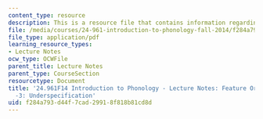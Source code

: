 ```yaml
---
content_type: resource
description: This is a resource file that contains information regarding underspecification.
file: /media/courses/24-961-introduction-to-phonology-fall-2014/f284a793d44f7cad29918f818b81cd8d_MIT24_961F14_Lecture12.pdf
file_type: application/pdf
learning_resource_types:
- Lecture Notes
ocw_type: OCWFile
parent_title: Lecture Notes
parent_type: CourseSection
resourcetype: Document
title: '24.961F14 Introduction to Phonology - Lecture Notes: Feature Organization
  -3: Underspecification'
uid: f284a793-d44f-7cad-2991-8f818b81cd8d
---
```


